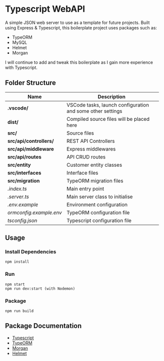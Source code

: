 # Typescript WebAPI

A simple JSON web server to use as a template for future projects. Built using Express & Typescript, this boilerplate project uses packages such as:

- TypeORM
- MySQL
- Helmet
- Morgan

I will continue to add and tweak this boilerplate as I gain more experience with Typescript.

## Folder Structure

| Name                     | Description                                                |
| ------------------------ | ---------------------------------------------------------- |
| **.vscode/**             | VSCode tasks, launch configuration and some other settings |
| **dist/**                | Compiled source files will be placed here                  |
| **src/**                 | Source files                                               |
| **src/api/controllers/** | REST API Controllers                                       |
| **src/api/middleware**   | Express middlewares                                        |
| **src/api/routes**       | API CRUD routes                                            |
| **src/entity**           | Customer entity classes                                    |
| **src/interfaces**       | Interface files                                            |
| **src/migration**        | TypeORM migration files                                    |
| _.index.ts_              | Main entry point                                           |
| _.server.ts_             | Main server class to initialise                            |
| _.env.example_           | Environment configuration                                  |
| _ormconfig.example.env_  | TypeORM configuration file                                 |
| _tsconfig.json_          | Typescript configuration file                              |

## Usage

### Install Dependencies

```
npm install
```

### Run

```
npm start
npm run dev:start (with Nodemon)
```

### Package

```
npm run build
```

## Package Documentation

- [Typescript](https://www.typescriptlang.org/)
- [TypeORM](https://typeorm.io/#/)
- [Morgan](https://github.com/expressjs/morgan#readme)
- [Helmet](https://helmetjs.github.io/)
